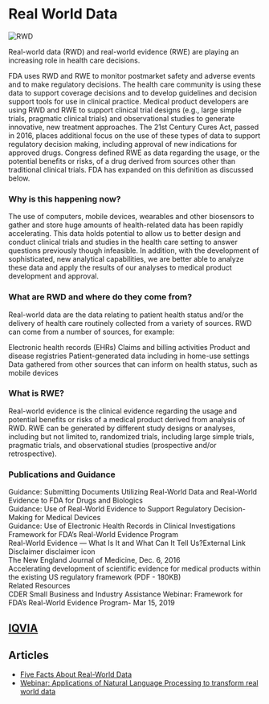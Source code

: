 # Real World Data

![RWD](https://github.com/Ruidong-Li/RealWorldData/blob/master/RWD.png)

Real-world data (RWD) and real-world evidence (RWE) are playing an increasing role in health care decisions.

FDA uses RWD and RWE to monitor postmarket safety and adverse events and to make regulatory decisions.
The health care community is using these data to support coverage decisions and to develop guidelines and decision support tools for use in clinical practice.
Medical product developers are using RWD and RWE to support clinical trial designs (e.g., large simple trials, pragmatic clinical trials) and observational studies to generate innovative, new treatment approaches.
The 21st Century Cures Act, passed in 2016, places additional focus on the use of these types of data to support regulatory decision making, including approval of new indications for approved drugs. Congress defined RWE as data regarding the usage, or the potential benefits or risks, of a drug derived from sources other than traditional clinical trials. FDA has expanded on this definition as discussed below.

### Why is this happening now?
The use of computers, mobile devices, wearables and other biosensors to gather and store huge amounts of health-related data has been rapidly accelerating. This data holds potential to allow us to better design and conduct clinical trials and studies in the health care setting to answer questions previously though infeasible. In addition, with the development of sophisticated, new analytical capabilities, we are better able to analyze these data and apply the results of our analyses to medical product development and approval.

### What are RWD and where do they come from?
Real-world data are the data relating to patient health status and/or the delivery of health care routinely collected from a variety of sources. RWD can come from a number of sources, for example:

Electronic health records (EHRs)
Claims and billing activities
Product and disease registries
Patient-generated data including in home-use settings
Data gathered from other sources that can inform on health status, such as mobile devices

### What is RWE?
Real-world evidence is the clinical evidence regarding the usage and potential benefits or risks of a medical product derived from analysis of RWD. RWE can be generated by different study designs or analyses, including but not limited to, randomized trials, including large simple trials, pragmatic trials, and observational studies (prospective and/or retrospective).

### Publications and Guidance
Guidance: Submitting Documents Utilizing Real-World Data and Real-World Evidence to FDA for Drugs and Biologics  
Guidance: Use of Real-World Evidence to Support Regulatory Decision-Making for Medical Devices  
Guidance: Use of Electronic Health Records in Clinical Investigations  
Framework for FDA’s Real-World Evidence Program  
Real-World Evidence — What Is It and What Can It Tell Us?External Link Disclaimer disclaimer icon  
The New England Journal of Medicine, Dec. 6, 2016  
Accelerating development of scientific evidence for medical products within the existing US regulatory framework (PDF - 180KB)  
Related Resources  
CDER Small Business and Industry Assistance Webinar: Framework for FDA’s Real-World Evidence Program- Mar 15, 2019  


## [IQVIA](https://www.iqvia.com/)

## Articles
* [Five Facts About Real-World Data](https://www.bms.com/life-and-science/science/5-facts-real-world-data.html)
* [Webinar: Applications of Natural Language Processing to transform real world data](https://www.linguamatics.com/events/webinar-applications-natural-language-processing-transform-real-world-data)
